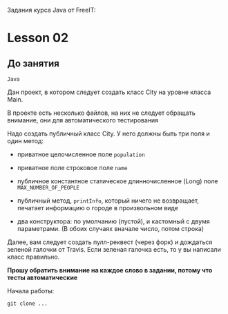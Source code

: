 Задания курса Java от FreeIT:


# Lesson 02

## До занятия

    Java

Дан проект, в котором следует создать класс City на уровне класса Main.

В проекте есть несколько файлов, на них не следует обращать внимание, они для автоматического тестирования

Надо создать публичный класс City. У него должны быть три поля и один метод:

 - приватное целочисленное поле `population`
 - приватное поле строковое поле  `name`
 - публичное константное статическое длинночисленное (Long) поле `MAX_NUMBER_OF_PEOPLE`
 - публичный метод, `printInfo`, который ничего не возвращает, печатает информацию о городе в произвольном виде
 
 - два конструктора: по умолчанию (пустой), и кастомный с двумя параметрами. (В обоих случаях вначале число, потом строка)
 
 Далее, вам следует создать пулл-реквест (через форк) и дождаться зеленой галочки от Travis. 
 Если зеленая галочка есть, то у вы написали класс правильно.
 
 **Прошу обратить внимание на каждое слово в задании, потому что тесты автоматические**
 
 Начала работы:
 
 ```git clone ...```
